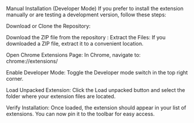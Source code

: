 Manual Installation (Developer Mode)
If you prefer to install the extension manually or are testing a development version, follow these steps:

Download or Clone the Repository:

Download the ZIP file from the repository :
Extract the Files:
If you downloaded a ZIP file, extract it to a convenient location.

Open Chrome Extensions Page:
In Chrome, navigate to: chrome://extensions/

Enable Developer Mode:
Toggle the Developer mode switch in the top right corner.

Load Unpacked Extension:
Click the Load unpacked button and select the folder where your extension files are located.

Verify Installation:
Once loaded, the extension should appear in your list of extensions. You can now pin it to the toolbar for easy access.

